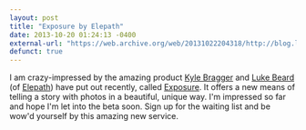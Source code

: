 ```yaml
---
layout: post
title: "Exposure by Elepath"
date: 2013-10-20 01:24:13 -0400
external-url: "https://web.archive.org/web/20131022204318/http://blog.lukesbeard.com/post/64531641891/kyles-thoughts-on-the-beta-for-my-first-elepath"
defunct: true
---
```


I am crazy-impressed by the amazing product [Kyle Bragger][] and [Luke Beard][]
(of [Elepath][]) have put out recently, called [Exposure][]. It offers a new
means of telling a story with photos in a beautiful, unique way. I'm impressed
so far and hope I'm let into the beta soon. Sign up for the waiting list and be
wow'd yourself by this amazing new service.

[Kyle Bragger]: https://twitter.com/kylebragger
[Luke Beard]: https://www.luke.so/
[Elepath]: https://web.archive.org/web/20130823055658/http://www.elepath.com/
[Exposure]: https://exposure.co/
